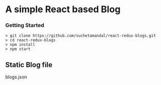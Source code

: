 # A simple React based Blog


### Getting Started
```
> git clone https://github.com/suchetamandal/react-redux-blogs.git
> cd react-redux-blogs
> npm install
> npm start
```
## Static Blog file 
blogs.json
